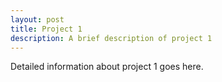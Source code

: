 ```yaml
---
layout: post
title: Project 1
description: A brief description of project 1
---
```


Detailed information about project 1 goes here.